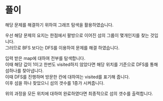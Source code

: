 # 플이
해당 문제를 해결하기 위하여 그래프 탐색을 활용하였습니다.  

우선 해당 문제의 요지는 한점에서 팔방으로 이어진 섬의 그룹이 몇개인지를 찾는 것입니다.  
그러므로 BFS 보다는 DFS를 이용하여 문제를 해결 하였습니다.  

입력 받은 map에 대하여 전부를 탐색합니다.  
이때 해당 값이 1이고 한번도 visited하지 않았다면 해당 위치를 기준으로 DFS를 통해 섬하나를 찾아냅니다.  
이때 DFS를 진행하며 방문한 칸에 대하여는 visited를 표기해 줍니다.  
이후 섬을 하나 찾았으니 섬의 갯수를 1증가 시켜줍니다.  

위의 과정을 모든 위치에 대하여 완료하였다면 최종적으로 섬의 갯수를 출력합니다.  